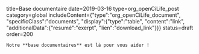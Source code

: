 title=Base documentaire
date=2019-03-16
type=org_openCiLife_post
category=global
includeContent={"type":"org_openCiLife_document", "specificClass":"documents", "display":{"type":"table", "content":"link", "additionalData":{"resumé":"exerpt", "lien":"download_link"}}}
status=draft
order=200
~~~~~~
Notre **base documentaires** est là pour vous aider !